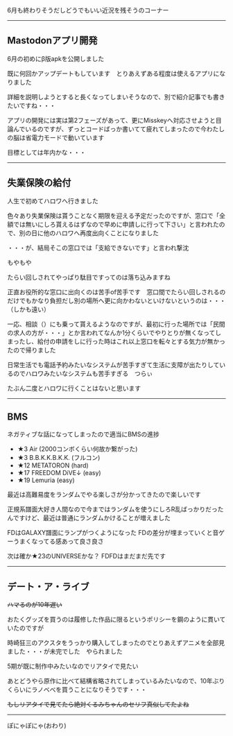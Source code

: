6月も終わりそうだしどうでもいい近況を残そうのコーナー

---

## Mastodonアプリ開発

6月の初めにβ版apkを公開しました

既に何回かアップデートもしています　とりあえずある程度は使えるアプリになりました

詳細を説明しようとすると長くなってしまいそうなので、別で紹介記事でも書きたいですね・・・

アプリの開発には実は第2フェーズがあって、更にMisskeyへ対応させようと目論んでいるのですが、ずっとコードばっか書いてて疲れてしまったので今わたしの脳は省電力モードで動いています

目標としては年内かな・・・

---

## 失業保険の給付

人生で初めてハロワへ行きました

色々あり失業保険は貰うことなく期限を迎える予定だったのですが、窓口で「全額では無いにしろ貰えるはずなので早めに申請しに行って下さい」と言われたので、別の日に他のハロワへ再度出向くことになりました

・・・が、結局そこの窓口では「支給できないです」と言われ撃沈

もやもや

たらい回しされてやっぱり駄目ですってのは落ち込みますね

正直お役所的な窓口に出向くのは苦手of苦手です　窓口間でたらい回しされるのだけでもかなり負担だし別の場所へ更に向かわないといけないというのは・・・（しかも遠い）

一応、相談（）にも乗って貰えるようなのですが、最初に行った場所では「民間の求人の方が・・・」とか言われてなんか1分くらいでやりとりが無くなってしまったし、給付の申請をしに行った時はこれ以上窓口を転々とする気力が無かったので帰りました

日常生活でも電話予約みたいなシステムが苦手すぎて生活に支障が出たりしているのでハロワみたいなシステムも苦手すぎる　つらぃ

たぶん二度とハロワに行くことはないと思います

---

## BMS

ネガティブな話になってしまったので適当にBMSの進捗

+ ★3 Air (2000コンボくらい何故か繋がった)
+ ★3 B.B.K.K.B.K.K. (フルコン)
+ ★12 METATORON (hard)
+ ★17 FREEDOM DiVE↓ (easy)
+ ★19 Lemuria (easy)

最近は高難易度をランダムでやる楽しさが分かってきたので楽しいです

正規系譜面大好き人間なので今まではランダムを使うにしろR乱ばっかりだったんですけど、最近は普通にランダムかけることが増えました

FDはGALAXY譜面にランプがつくようになった
FDの差分が埋まっていくと音ゲーうまくなってる感あって良さ良さ

次は確か★23のUNIVERSEかな？
FDFDはまだまだ先です

---

## デート・ア・ライブ

~~ハマるのが10年遅い~~

おたくグッズを買うのは履修した作品に限るというポリシーを鋼のように貫いていたのですが

時崎狂三のアクスタをうっかり購入してしまったのでとりあえずアニメを全部見ました・・・が未完でした　やられました

5期が既に制作中みたいなのでリアタイで見たい

あとどうやら原作に比べて結構省略されてしまっているみたいなので、10年ぶりくらいにラノベべを買うことになりそうです・・・

~~もしリアタイで見てたら絶対くるみちゃんのセリフ真似してたよね~~

---

ぽにゃぽにゃ(おわり)
